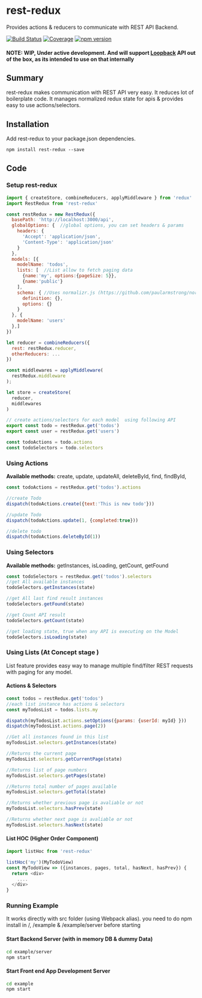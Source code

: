 # rest-redux
Provides actions & reducers to communicate with REST API Backend. 

[![Build Status](https://travis-ci.org/nachiket-p/rest-redux.svg?branch=master)](https://travis-ci.org/nachiket-p/rest-redux)
[![Coverage](https://codecov.io/gh/nachiket-p/rest-redux/branch/master/graph/badge.svg)](https://codecov.io/gh/nachiket-p/rest-redux)
[![npm version](https://badge.fury.io/js/rest-redux.svg)](https://badge.fury.io/js/rest-redux)

#### NOTE: WIP, Under active development. And will support [Loopback](http://loopback.io) API out of the box, as its intended to use on that internally

## Summary
rest-redux makes communication with REST API very easy. It reduces lot of boilerplate code. 
It manages normalized redux state for apis & provides easy to use actions/selectors.

## Installation
Add rest-redux to your package.json dependencies.  

```npm install rest-redux --save```


## Code

### Setup rest-redux 

```javascript
import { createStore, combineReducers, applyMiddleware } from 'redux'
import RestRedux from 'rest-redux'

const restRedux = new RestRedux({
  basePath: 'http://localhost:3000/api',  
  globalOptions: {  //global options, you can set headers & params 
    headers: {
      'Accept': 'application/json',
      'Content-Type': 'application/json'
    }
  },
  models: [{ 
    modelName: 'todos',
    lists: [  //List allow to fetch paging data
      {name:'my', options:{pageSize: 5}},
      {name:'public'}
    ],
    schema: { //Uses normalizr.js (https://github.com/paularmstrong/normalizr)
      definition: {},
      options: {}
    }
  }, { 
    modelName: 'users' 
  },]
})

let reducer = combineReducers({
  rest: restRedux.reducer,
  otherReducers: ...
})

const middlewares = applyMiddleware(
  restRedux.middleware
);

let store = createStore(
  reducer,
  middlewares
)

// create actions/selectors for each model  using following API
export const todo = restRedux.get('todos')
export const user = restRedux.get('users')

const todoActions = todo.actions
const todoSelectors = todo.selectors

```

### Using Actions  
**Available methods:**
create, update, updateAll, deleteById, find, findById, 

```javascript
const todoActions = restRedux.get('todos').actions

//create Todo
dispatch(todoActions.create({text:'This is new todo'}))

//update Todo
dispatch(todoActions.update(1, {completed:true}))

//delete todo
dispatch(todoActions.deleteById(1))
```

### Using Selectors  
**Available methods:**
getInstances, isLoading, getCount, getFound 

```javascript
const todoSelectors = restRedux.get('todos').selectors
//get All available instances
todoSelectors.getInstances(state)

//get All last find result instances
todoSelectors.getFound(state)

//get Count API result
todoSelectors.getCount(state)

//get loading state, true when any API is executing on the Model
todoSelectors.isLoading(state)

```

### Using Lists (At Concept stage )
List feature provides easy way to manage multiple find/filter REST requests with paging for any model.

#### Actions & Selectors
```javascript
const todos = restRedux.get('todos')
//each list instance has actions & selectors
const myTodosList = todos.lists.my

dispatch(myTodosList.actions.setOptions({params: {userId: myId} }))
dispatch(myTodosList.actions.page(2))

//Get all instances found in this list
myTodosList.selectors.getInstances(state)

//Returns the current page
myTodosList.selectors.getCurrentPage(state)

//Returns list of page numbers
myTodosList.selectors.getPages(state)

//Returns total number of pages available
myTodosList.selectors.getTotal(state)

//Returns whether previous page is avaliable or not
myTodosList.selectors.hasPrev(state)

//Returns whether next page is avaliable or not
myTodosList.selectors.hasNext(state)
```

#### List HOC (Higher Order Component)
```javascript
import listHoc from 'rest-redux'

listHoc('my')(MyTodoView)
const MyTodoView => ({instances, pages, total, hasNext, hasPrev}) {
  return <div>
    ....
  </div>
}
```


### Running Example
It works directly with src folder (using Webpack alias).
you need to do npm install in /, /example & /example/server before starting  

#### Start Backend Server (with in memory DB & dummy Data)
```bash
cd example/server
npm start
```

#### Start Front end App Development Server 
```bash
cd example
npm start
```

